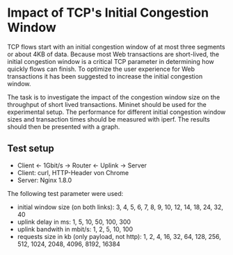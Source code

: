 # Impact of TCP's Initial Congestion Window

TCP flows start with an initial congestion window of at most three segments or
about 4KB of data. Because most Web transactions are short-lived, the initial
congestion window is a critical TCP parameter in determining how quickly flows
can finish. To optimize the user experience for Web transactions it has been
suggested to increase the initial congestion window.

The task is to investigate the impact of the congestion window size on the
throughput of short lived transactions. Mininet should be used for the
experimental setup. The performance for different initial congestion window
sizes and transaction times should be measured with iperf. The results should
then be presented with a graph.


## Test setup

- Client <- 1Gbit/s -> Router <- Uplink -> Server
- Client: curl, HTTP-Header von Chrome
- Server: Nginx 1.8.0

The following test parameter were used:

- initial window size (on both links): 3, 4, 5, 6, 7, 8, 9, 10, 12, 14, 18, 24, 32, 40
- uplink delay in ms: 1, 5, 10, 50, 100, 300
- uplink bandwith in mbit/s: 1, 2, 5, 10, 100
- requests size in kb (only payload, not http): 1, 2, 4, 16, 32, 64, 128, 256, 512, 1024, 2048, 4096,
  8192, 16384
